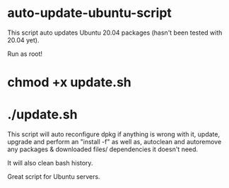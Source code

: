 # auto-update-ubuntu-script
This script auto updates Ubuntu 20.04 packages (hasn't been tested with 20.04 yet).

Run as root!

# chmod +x update.sh

# ./update.sh

This script will auto reconfigure dpkg if anything is wrong with it, update, upgrade and 
perform an "install -f" as well as, autoclean and autoremove any packages & downloaded files/ dependencies it doesn't need. 

It will also clean bash history. 

Great script for Ubuntu servers.
